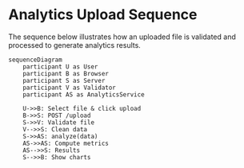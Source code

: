 # Analytics Upload Sequence

The sequence below illustrates how an uploaded file is validated and processed to generate analytics results.

```mermaid
sequenceDiagram
    participant U as User
    participant B as Browser
    participant S as Server
    participant V as Validator
    participant AS as AnalyticsService

    U->>B: Select file & click upload
    B->>S: POST /upload
    S->>V: Validate file
    V-->>S: Clean data
    S->>AS: analyze(data)
    AS->>AS: Compute metrics
    AS-->>S: Results
    S-->>B: Show charts
```
